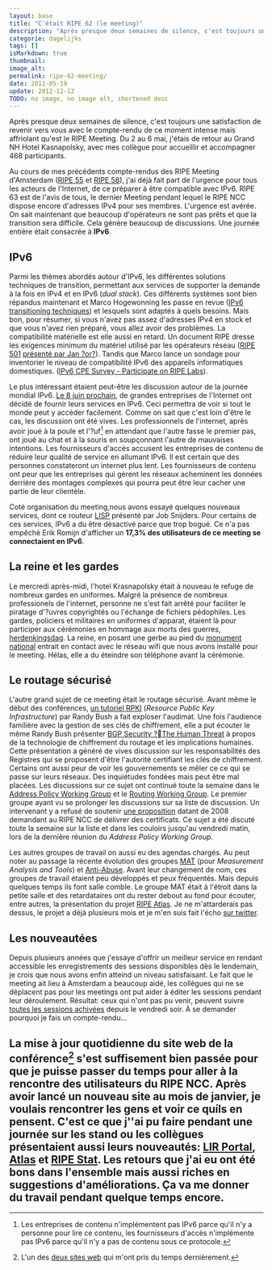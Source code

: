 ```yaml
---
layout: base
title: "C'était RIPE 62 (le meeting)"
description: "Après presque deux semaines de silence, c'est toujours une satisfaction de revenir vers vous avec le compte-rendu de ce moment intense mais affriolant qu'est l"
categorie: dagelijks
tags: []
isMarkdown: true
thumbnail: 
image_alt: 
permalink: ripe-62-meeting/
date: 2011-05-19
update: 2012-12-12
TODO: no image, no image alt, shortened desc
---
```


Après presque deux semaines de silence, c'est toujours une satisfaction de revenir vers vous avec le compte-rendu de ce moment intense mais affriolant qu'est le RIPE Meeting. Du 2 au 6 mai, j'étais de retour au Grand NH Hotel Kasnapolsky, avec mes collègue pour accueillir et accompagner 468 participants.

Au cours de mes précédents compte-rendus des RIPE Meeting d'Amsterdam ([RIPE 55](/c-etait-ripe-55-meeting) et [RIPE 58](/c-etait-ripe-58-meeting)), j'ai déjà fait part de l'urgence pour tous les acteurs de l'Internet, de ce préparer à être compatible avec IPv6. RIPE 63 est de l'avis de tous, le dernier Meeting pendant lequel le RIPE NCC dispose encore d'adresses IPv4 pour ses membres. L'urgence est avérée. On sait maintenant que beaucoup d'opérateurs ne sont pas prêts et que la transition sera difficile. Cela génère beaucoup de discussions. Une journée entière était consacrée à **IPv6**. 

## IPv6

Parmi les thèmes abordés autour d'IPv6, les différentes solutions techniques de transition, permettant aux services de supporter la demande à la fois en IPv4 et en IPv6 (*dual stack*). Ces différents systèmes sont bien répandus maintenant et Marco Hogewonning  les passe en revue ([IPv6 transitioning techniques](http://ripe62.ripe.net/presentations/51-46-MH-RIPE62-Transitioning.pdf)) et lesquels sont adaptés à quels besoins. Mais bon, pour résumer, si vous n'avez pas assez d'adresses IPv4 en stock et que vous n'avez rien préparé, vous allez avoir des problèmes. La compatibilité matérielle est elle aussi en retard. Un document RIPE dresse les exigences minimum du matériel utilisé par les opérateurs réseau ([RIPE 501](https://www.ripe.net/ripe/docs/ripe-501) [présenté par Jan ?or?](http://ripe62.ripe.net/presentations/54-48-ripe-501bis.pdf)). Tandis que Marco lance un sondage pour inventorier le niveau de compatibilité IPv6 des appareils informatiques domestiques. ([IPv6 CPE Survey - Participate on RIPE Labs](http://ripe62.ripe.net/presentations/44-RIPE62-IPv6CPE-Survey-Kuehne.pdf)).

Le plus intéressant étaient peut-être les discussion autour de la journée mondial IPv6. [Le 8 juin prochain](http://isoc.org/wp/worldipv6day/), de grandes entreprises de l'Internet ont décidé de fournir leurs services en IPv6. Ceci permettra de voir si tout le monde peut y accéder facilement. Comme on sait que c'est loin d'être le cas, les discussion ont été vives. Les professionnels de l'internet, après avoir joué à la poule et l'?uf[^1] en attendant que l'autre fasse le premier pas, ont joué au chat et à la souris en soupçonnant l'autre de mauvaises intentions. Les fournisseurs d'accès accusent les entreprises de contenu de réduire leur qualité de service en allumant IPv6. Il est certain que des personnes constateront un internet plus lent. Les fournisseurs de contenu ont peur que les entreprises qui gèrent les réseaux acheminent les données derrière des montages complexes qui pourra peut être leur cacher une partie de leur clientèle.

Coté organisation du meeting,nous avons essayé quelques nouveaux services, dont ce routeur [LISP](http://ripe62.ripe.net/presentations/135-LISP_Overview_RIPE.pdf) présenté par Job Snijders. Pour certains de ces services, IPv6 a du être désactivé parce que trop bogué. Ce n'a pas empêché Erik Romijn d'afficher un **17,3% des utilisateurs de ce meeting se connectaient en IPv6**.

## La reine et les gardes

Le mercredi après-midi, l'hotel Krasnapolsky était à nouveau le refuge de nombreux gardes en uniformes. Malgré la présence de nombreux professionels de l'internet, personne ne s'est fait arrêté pour faciliter le piratage d'?uvres copyrightés ou l'échange de fichiers pédophiles. Les gardes, policiers et militaires en uniformes d'apparat, étaient là pour participer aux cérémonies en hommage aux morts des guerres, [herdenkingsdag](/dodenherdenking-le-jour-du-souvenir). La reine, en posant une gerbe au pied du [monument national](http://nl.wikipedia.org/wiki/Nationaal_Monument) entrait en contact avec le réseau wifi que nous avons installé pour le meeting. Hélas, elle a du éteindre son téléphone avant la cérémonie.

## Le routage sécurisé

L'autre grand sujet de ce meeting était le routage sécurisé. Avant même le début des conférences, [un tutoriel RPKI](http://ripe62.ripe.net/programme/meeting-plan/tutorials#rpki) (*Resource Public Key Infrastructure*) par Randy Bush a fait exploser l'audimat. Une fois l'audience familière avec la gestion de ses clés de chiffrement, elle a put écouter le même Randy Bush présenter [BGP Security ?The Human Threat](http://ripe62.ripe.net/wp-content/plugins/meeting-presentation-support/icons/32x32/application-pdf) à propos de la technologie de chiffrement du routage et les implications humaines. Cette présentation a généré de vives discussion sur les responsabilités des Registres qui se proposent d'être l'autorité certifiant les clés de chiffrement. Certains ont aussi peur de  voir les gouvernements se mêler ce ce qui se passe sur leurs réseaux. Des inquiétudes fondées mais peut être mal placées. Les discussions sur ce sujet ont continué toute la semaine dans le [Address Policy Working Group](http://ripe62.ripe.net/programme/meeting-plan/address-policy) et le [Routing Working Group](http://ripe62.ripe.net/programme/meeting-plan/routing). Le premier groupe ayant vu se prolonger les discussions sur sa liste de discussion. Un intervenant y a refusé de soutenir [une proposition](https://www.ripe.net/ripe/policies/proposals/2008-08) datant de 2008 demandant au RIPE NCC de délivrer des certificats. Ce sujet a été discuté toute la semaine sur la liste et dans les couloirs jusqu'au vendredi matin, lors de la dernière réunion du *Address Policy Working Group*.

Les autres groupes de travail on aussi eu des agendas chargés. Au peut noter au passage la récente évolution des groupes [MAT](http://ripe62.ripe.net/programme/meeting-plan/anti-abuse) (pour *Measurement Analysis and Tools*) et [Anti-Abuse](http://ripe62.ripe.net/programme/meeting-plan/anti-abuse). Avant leur changement de nom, ces groupes de travail étaient peu développés et peux fréquentés. Mais depuis quelques temps ils font salle comble. Le groupe MAT était à l'étroit dans la petite salle et des retardataires ont du rester debout au fond pour écouter, entre autres, la présentation du projet [RIPE Atlas](http://atlas.ripe.net/). Je ne m'attarderais pas dessus, le projet a déjà plusieurs mois et je m'en suis fait l'écho [sur twitter](http://twitter.com/#!/aloxecorton).

## Les nouveautées
Depuis plusieurs années que j'essaye d'offrir un meilleur service en rendant accessible les enregistrements des sessions disponibles dès le lendemain, je crois que nous avons enfin atteind un niveau satisfaisant. Le fait que le meeting ait lieu à Amsterdam a beaucoup aidé, les collègues qui ne se déplacent pas pour les meetings ont put aider à éditer les sessions pendant leur déroulement. Résultat: ceux qui n'ont pas pu venir, peuvent suivre [toutes les sessions achivées](http://ripe62.ripe.net/archives) depuis le vendredi soir. À se demander pourquoi je fais un compte-rendu...

La mise à jour quotidienne du site web de la conférence[^2] s'est suffisement bien passée pour que je puisse passer du temps pour aller à la rencontre des utilisateurs du RIPE NCC. Après avoir lancé un nouveau site au mois de janvier, je voulais rencontrer les gens et voir ce quíls en pensent. C'est ce que j''ai pu faire pendant une journée sur les stand ou les collègues présentaient aussi leurs nouveautés: [LIR Portal](https://lirportal.ripe.net/home/), [Atlas](http://atlas.ripe.net/) et [RIPE Stat](http://stat.ripe.net/). Les retours que j'ai eu ont été bons dans l'ensemble mais aussi riches en suggestions d'améliorations. Ça va me donner du travail pendant quelque temps encore.
---
[^1]: Les entreprises de contenu n'implémentent pas IPv6 parce qu'il n'y a personne pour lire ce contenu, les fournisseurs d'accès n'implémente pas IPv6 parce qu'il n'y a pas de contenu sous ce protocole.
[^2]: L'un des [deux sites web](/deux-nouveaux-sites-web) qui m'ont pris du temps dernièrement.